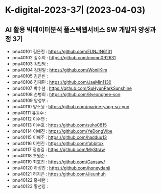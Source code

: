 # K-digital-2023-3기 (2023-04-03)
## AI 활용 빅데이터분석 풀스택웹서비스 SW 개발자 양성과정 3기

 
+ pnu40101	김은진 : https://github.com/EUNJIN6131
+ pnu40102	강주희 : https://github.com/mnmn092631
+ pnu40103	김민범 : 
+ pnu40104	김원일 : https://github.com/WonilKim
+ pnu40105	김은빈 : 
+ pnu40106	김재민 : https://github.com/JaeMin1130
+ pnu40107	박수현 : https://github.com/SuHyunParkSunshine
+ pnu40108	손병희 : https://github.com/Byeonghee-son
+ pnu40109	양성부 : 
+ pnu40110	양소윤 : https://github.com/marine-yang-so-yun
+ pnu40111	유동수 : 
+ pnu40112	이수연 : 
+ pnu40113	이수호 : https://github.com/suho0815
+ pnu40114	이예진 : https://github.com/YeDongVibe
+ pnu40115	이해주 : https://github.com/hadduu13
+ pnu40116	이현진 : https://github.com/fabbitox
+ pnu40117	정승길 : https://github.com/MyStraw
+ pnu40118	조원준 : 
+ pnu40119	최호진 : https://github.com/Gansaw/
+ pnu40120	하성진 : https://github.com/honeydanji
+ pnu40121	허지은 : https://github.com/JIeunhuh
+ pnu40122	홍세현 : 
+ pnu40123	황선영 : 

